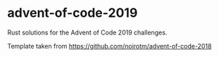 # advent-of-code-2019
Rust solutions for the Advent of Code 2019 challenges.

Template taken from https://github.com/noirotm/advent-of-code-2018
